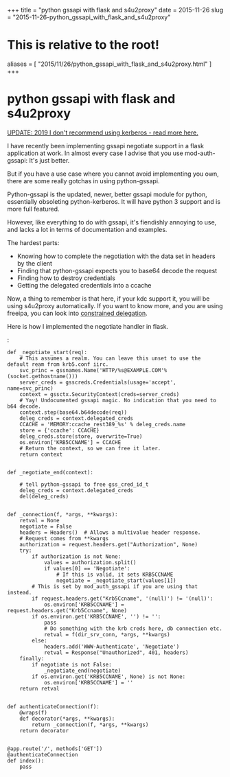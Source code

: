 +++
title = "python gssapi with flask and s4u2proxy"
date = 2015-11-26
slug = "2015-11-26-python_gssapi_with_flask_and_s4u2proxy"
# This is relative to the root!
aliases = [ "2015/11/26/python_gssapi_with_flask_and_s4u2proxy.html" ]
+++
# python gssapi with flask and s4u2proxy

[UPDATE: 2019 I don\'t recommend using kerberos - read more
here.](/blog/html/2017/05/23/kerberos_why_the_world_moved_on.html)

I have recently been implementing gssapi negotiate support in a flask
application at work. In almost every case I advise that you use
mod-auth-gssapi: It\'s just better.

But if you have a use case where you cannot avoid implementing you own,
there are some really gotchas in using python-gssapi.

Python-gssapi is the updated, newer, better gssapi module for python,
essentially obsoleting python-kerberos. It will have python 3 support
and is more full featured.

However, like everything to do with gssapi, it\'s fiendishly annoying to
use, and lacks a lot in terms of documentation and examples.

The hardest parts:

-   Knowing how to complete the negotiation with the data set in headers
    by the client
-   Finding that python-gssapi expects you to base64 decode the request
-   Finding how to destroy credentials
-   Getting the delegated credentials into a ccache

Now, a thing to remember is that here, if your kdc support it, you will
be using s4u2proxy automatically. If you want to know more, and you are
using freeipa, you can look into [constrained
delegation](http://www.freeipa.org/page/V4/Service_Constraint_Delegation).

Here is how I implemented the negotiate handler in flask.

:

    def _negotiate_start(req):
        # This assumes a realm. You can leave this unset to use the default ream from krb5.conf iirc.
        svc_princ = gssnames.Name('HTTP/%s@EXAMPLE.COM'% (socket.gethostname()))
        server_creds = gsscreds.Credentials(usage='accept', name=svc_princ)
        context = gssctx.SecurityContext(creds=server_creds)
        # Yay! Undocumented gssapi magic. No indication that you need to b64 decode.
        context.step(base64.b64decode(req))
        deleg_creds = context.delegated_creds
        CCACHE = 'MEMORY:ccache_rest389_%s' % deleg_creds.name
        store = {'ccache': CCACHE}
        deleg_creds.store(store, overwrite=True)
        os.environ['KRB5CCNAME'] = CCACHE
        # Return the context, so we can free it later.
        return context


    def _negotiate_end(context):

        # tell python-gssapi to free gss_cred_id_t
        deleg_creds = context.delegated_creds
        del(deleg_creds)


    def _connection(f, *args, **kwargs):
        retval = None
        negotiate = False
        headers = Headers()  # Allows a multivalue header response.
        # Request comes from **kwargs
        authorization = request.headers.get("Authorization", None)
        try:
            if authorization is not None:
                values = authorization.split()
                if values[0] == 'Negotiate':
                    # If this is valid, it sets KRB5CCNAME
                    negotiate = _negotiate_start(values[1])
            # This is set by mod_auth_gssapi if you are using that instead.
            if request.headers.get("Krb5Ccname", '(null)') != '(null)':
                os.environ['KRB5CCNAME'] = request.headers.get("Krb5Ccname", None)
            if os.environ.get('KRB5CCNAME', '') != '':
                pass
                # Do something with the krb creds here, db connection etc.
                retval = f(dir_srv_conn, *args, **kwargs)
            else:
                headers.add('WWW-Authenticate', 'Negotiate')
                retval = Response("Unauthorized", 401, headers)
        finally:
            if negotiate is not False:
                _negotiate_end(negotiate)
            if os.environ.get('KRB5CCNAME', None) is not None:
                os.environ['KRB5CCNAME'] = ''
        return retval


    def authenticateConnection(f):
        @wraps(f)
        def decorator(*args, **kwargs):
            return _connection(f, *args, **kwargs)
        return decorator


    @app.route('/', methods['GET'])
    @authenticateConnection
    def index():
        pass
